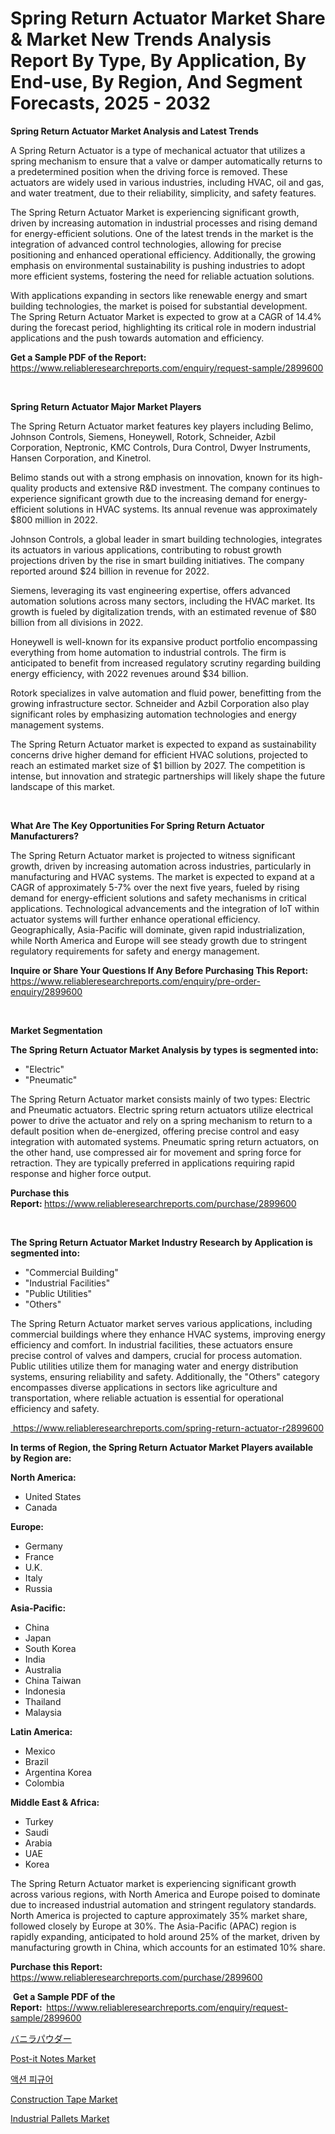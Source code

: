 <p><h1>Spring Return Actuator Market Share & Market New Trends Analysis Report By Type, By Application, By End-use, By Region, And Segment Forecasts, 2025 - 2032</h1></p><p><strong>Spring Return Actuator Market Analysis and Latest Trends</strong></p>
<p><p>A Spring Return Actuator is a type of mechanical actuator that utilizes a spring mechanism to ensure that a valve or damper automatically returns to a predetermined position when the driving force is removed. These actuators are widely used in various industries, including HVAC, oil and gas, and water treatment, due to their reliability, simplicity, and safety features.</p><p>The Spring Return Actuator Market is experiencing significant growth, driven by increasing automation in industrial processes and rising demand for energy-efficient solutions. One of the latest trends in the market is the integration of advanced control technologies, allowing for precise positioning and enhanced operational efficiency. Additionally, the growing emphasis on environmental sustainability is pushing industries to adopt more efficient systems, fostering the need for reliable actuation solutions.</p><p>With applications expanding in sectors like renewable energy and smart building technologies, the market is poised for substantial development. The Spring Return Actuator Market is expected to grow at a CAGR of 14.4% during the forecast period, highlighting its critical role in modern industrial applications and the push towards automation and efficiency.</p></p>
<p><strong>Get a Sample PDF of the Report:&nbsp;</strong> <a href="https://www.reliableresearchreports.com/enquiry/request-sample/2899600?utm_campaign=38&utm_medium=2&utm_source=Github&utm_content=ia&utm_term=16032025&utm_id=spring-return-actuator">https://www.reliableresearchreports.com/enquiry/request-sample/2899600</a></p>
<p>&nbsp;</p>
<p><strong>Spring Return Actuator Major Market Players</strong></p>
<p><p>The Spring Return Actuator market features key players including Belimo, Johnson Controls, Siemens, Honeywell, Rotork, Schneider, Azbil Corporation, Neptronic, KMC Controls, Dura Control, Dwyer Instruments, Hansen Corporation, and Kinetrol. </p><p>Belimo stands out with a strong emphasis on innovation, known for its high-quality products and extensive R&D investment. The company continues to experience significant growth due to the increasing demand for energy-efficient solutions in HVAC systems. Its annual revenue was approximately $800 million in 2022.</p><p>Johnson Controls, a global leader in smart building technologies, integrates its actuators in various applications, contributing to robust growth projections driven by the rise in smart building initiatives. The company reported around $24 billion in revenue for 2022.</p><p>Siemens, leveraging its vast engineering expertise, offers advanced automation solutions across many sectors, including the HVAC market. Its growth is fueled by digitalization trends, with an estimated revenue of $80 billion from all divisions in 2022.</p><p>Honeywell is well-known for its expansive product portfolio encompassing everything from home automation to industrial controls. The firm is anticipated to benefit from increased regulatory scrutiny regarding building energy efficiency, with 2022 revenues around $34 billion.</p><p>Rotork specializes in valve automation and fluid power, benefitting from the growing infrastructure sector. Schneider and Azbil Corporation also play significant roles by emphasizing automation technologies and energy management systems. </p><p>The Spring Return Actuator market is expected to expand as sustainability concerns drive higher demand for efficient HVAC solutions, projected to reach an estimated market size of $1 billion by 2027. The competition is intense, but innovation and strategic partnerships will likely shape the future landscape of this market.</p></p>
<p>&nbsp;</p>
<p><strong>What Are The Key Opportunities For Spring Return Actuator Manufacturers?</strong></p>
<p><p>The Spring Return Actuator market is projected to witness significant growth, driven by increasing automation across industries, particularly in manufacturing and HVAC systems. The market is expected to expand at a CAGR of approximately 5-7% over the next five years, fueled by rising demand for energy-efficient solutions and safety mechanisms in critical applications. Technological advancements and the integration of IoT within actuator systems will further enhance operational efficiency. Geographically, Asia-Pacific will dominate, given rapid industrialization, while North America and Europe will see steady growth due to stringent regulatory requirements for safety and energy management.</p></p>
<p><strong>Inquire or Share Your Questions If Any Before Purchasing This Report:</strong> <a href="https://www.reliableresearchreports.com/enquiry/pre-order-enquiry/2899600?utm_campaign=38&utm_medium=2&utm_source=Github&utm_content=ia&utm_term=16032025&utm_id=spring-return-actuator">https://www.reliableresearchreports.com/enquiry/pre-order-enquiry/2899600</a></p>
<p>&nbsp;</p>
<p><strong>Market Segmentation</strong></p>
<p><strong>The Spring Return Actuator Market Analysis by types is segmented into:</strong></p>
<p><ul><li>"Electric"</li><li>"Pneumatic"</li></ul></p>
<p><p>The Spring Return Actuator market consists mainly of two types: Electric and Pneumatic actuators. Electric spring return actuators utilize electrical power to drive the actuator and rely on a spring mechanism to return to a default position when de-energized, offering precise control and easy integration with automated systems. Pneumatic spring return actuators, on the other hand, use compressed air for movement and spring force for retraction. They are typically preferred in applications requiring rapid response and higher force output.</p></p>
<p><strong>Purchase this Report:&nbsp;</strong><a href="https://www.reliableresearchreports.com/purchase/2899600?utm_campaign=38&utm_medium=2&utm_source=Github&utm_content=ia&utm_term=16032025&utm_id=spring-return-actuator">https://www.reliableresearchreports.com/purchase/2899600</a></p>
<p>&nbsp;</p>
<p><strong>The Spring Return Actuator Market Industry Research by Application is segmented into:</strong></p>
<p><ul><li>"Commercial Building"</li><li>"Industrial Facilities"</li><li>"Public Utilities"</li><li>"Others"</li></ul></p>
<p><p>The Spring Return Actuator market serves various applications, including commercial buildings where they enhance HVAC systems, improving energy efficiency and comfort. In industrial facilities, these actuators ensure precise control of valves and dampers, crucial for process automation. Public utilities utilize them for managing water and energy distribution systems, ensuring reliability and safety. Additionally, the "Others" category encompasses diverse applications in sectors like agriculture and transportation, where reliable actuation is essential for operational efficiency and safety.</p></p>
<p><a href="https://www.reliableresearchreports.com/spring-return-actuator-r2899600?utm_campaign=38&utm_medium=2&utm_source=Github&utm_content=ia&utm_term=16032025&utm_id=spring-return-actuator">&nbsp;https://www.reliableresearchreports.com/spring-return-actuator-r2899600</a></p>
<p><strong>In terms of Region, the Spring Return Actuator Market Players available by Region are:</strong></p>
<p>
    <p> <strong> North America: </strong>
        <ul>
            <li>United States</li>
            <li>Canada</li>
        </ul>
        </p> 
    <p> <strong> Europe: </strong>
        <ul>
            <li>Germany</li>
            <li>France</li>
            <li>U.K.</li>
            <li>Italy</li>
            <li>Russia</li>
        </ul>
        </p> 
    <p> <strong> Asia-Pacific: </strong>
        <ul>
            <li>China</li>
            <li>Japan</li>
            <li>South Korea</li>
            <li>India</li>
            <li>Australia</li>
            <li>China Taiwan</li>
            <li>Indonesia</li>
            <li>Thailand</li>
            <li>Malaysia</li>
        </ul>
        </p> 
    <p> <strong> Latin America: </strong>
        <ul>
            <li>Mexico</li>
            <li>Brazil</li>
            <li>Argentina Korea</li>
            <li>Colombia</li>
        </ul>
        </p> 
    <p> <strong> Middle East & Africa: </strong>
        <ul>
            <li>Turkey</li>
            <li>Saudi</li>
            <li>Arabia</li>
            <li>UAE</li>
            <li>Korea</li>
        </ul>
    </p>
    </p>
<p><p>The Spring Return Actuator market is experiencing significant growth across various regions, with North America and Europe poised to dominate due to increased industrial automation and stringent regulatory standards. North America is projected to capture approximately 35% market share, followed closely by Europe at 30%. The Asia-Pacific (APAC) region is rapidly expanding, anticipated to hold around 25% of the market, driven by manufacturing growth in China, which accounts for an estimated 10% share.</p></p>
<p><strong>Purchase this Report: </strong><a href="https://www.reliableresearchreports.com/purchase/2899600?utm_campaign=38&utm_medium=2&utm_source=Github&utm_content=ia&utm_term=16032025&utm_id=spring-return-actuator">https://www.reliableresearchreports.com/purchase/2899600</a></p>
<p>&nbsp;<strong>Get a Sample PDF of the Report:&nbsp;&nbsp;</strong><a href="https://www.reliableresearchreports.com/enquiry/request-sample/2899600?utm_campaign=38&utm_medium=2&utm_source=Github&utm_content=ia&utm_term=16032025&utm_id=spring-return-actuator">https://www.reliableresearchreports.com/enquiry/request-sample/2899600</a></p>
<p><strong></strong></p>
<p><p><a href="https://github.com/mohamedbakry57/Market-Research-Report-List-7/blob/main/922507245592.md?utm_campaign=38&utm_medium=2&utm_source=Github&utm_content=ia&utm_term=16032025&utm_id=spring-return-actuator">バニラパウダー</a></p><p><a href="https://github.com/latzerelfigo48/Market-Research-Report-List-1/blob/main/post-it-notes-market.md?utm_campaign=38&utm_medium=2&utm_source=Github&utm_content=ia&utm_term=16032025&utm_id=spring-return-actuator">Post-it Notes Market</a></p><p><a href="https://github.com/laholand/Market-Research-Report-List-7/blob/main/584428745978.md?utm_campaign=38&utm_medium=2&utm_source=Github&utm_content=ia&utm_term=16032025&utm_id=spring-return-actuator">액션 피규어</a></p><p><a href="https://github.com/drielvinki/Market-Research-Report-List-1/blob/main/construction-tape-market.md?utm_campaign=38&utm_medium=2&utm_source=Github&utm_content=ia&utm_term=16032025&utm_id=spring-return-actuator">Construction Tape Market</a></p><p><a href="https://github.com/ghaligopezf5/Market-Research-Report-List-1/blob/main/industrial-pallets-market.md?utm_campaign=38&utm_medium=2&utm_source=Github&utm_content=ia&utm_term=16032025&utm_id=spring-return-actuator">Industrial Pallets Market</a></p></p>